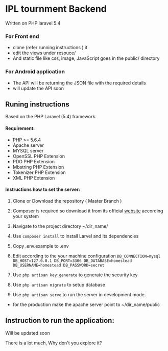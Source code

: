 # IPL tournment Backend
Written on PHP laravel 5.4

### For Front end
- clone (refer running instructions ) it
- edit the views under resouce/
- And static file like css, image, JavaScript goes in the public/ directory

### For Android application
- The API will be returning the JSON file with the required details
- will update the API soon

## Runing instructions
Based on the PHP Laravel (5.4) framework.

#### Requirement:

- PHP >= 5.6.4
- Apache server
- MYSQL server
- OpenSSL PHP Extension
- PDO PHP Extension
- Mbstring PHP Extension
- Tokenizer PHP Extension
- XML PHP Extension

#### Instructions how to set the server:

1. Clone or Download the repository ( Master Branch )

2. Composer is required so download it from its official [website](https://getcomposer.org/) according your system

3. Navigate to the project directory ~/dir_name/

4. Use `composer install` to install Larvel and its dependencies   

5. Copy .env.example to .env

6. Edit according to the your machine configuration
        `DB_CONNECTION=mysql
         DB_HOST=127.0.0.1
         DB_PORT=3306
         DB_DATABASE=homestead
         DB_USERNAME=homestead
         DB_PASSWORD=secret `  


7. Use `php artisan key:generate` to generate the security key

8. Use `php artisan migrate` to setup database

9. Use `php artisan serve`  to run the server in development mode.
  - for the production make the apache server point to ~/dir_name/public  

## Instruction to run the application:
  Will be updated soon

There is a lot much, Why don't you explore it?
